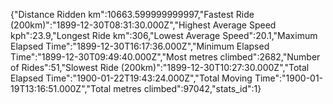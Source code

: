 {"Distance Ridden km":10663.599999999997,"Fastest Ride (200km)":"1899-12-30T08:31:30.000Z","Highest Average Speed kph":23.9,"Longest Ride km":306,"Lowest Average Speed":20.1,"Maximum Elapsed Time":"1899-12-30T16:17:36.000Z","Minimum Elapsed Time":"1899-12-30T09:49:40.000Z","Most metres climbed":2682,"Number of Rides":51,"Slowest Ride (200km)":"1899-12-30T10:27:30.000Z","Total Elapsed Time":"1900-01-22T19:43:24.000Z","Total Moving Time":"1900-01-19T13:16:51.000Z","Total metres climbed":97042,"stats_id":1}